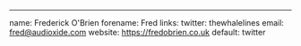---
name: Frederick O'Brien
forename: Fred
links:
  twitter: thewhalelines
  email: fred@audioxide.com
  website: https://fredobrien.co.uk
  default: twitter
